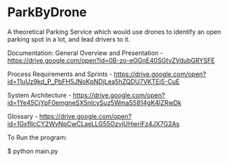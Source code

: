 # ParkByDrone
A theoretical Parking Service which would use drones to identify an open parking spot in a lot, and lead drivers to it.

Documentation:
General Overview and Presentation - https://drive.google.com/open?id=0B-zo-eOGnE40SGtvZVdubGRYSFE

Process Requirements and Sprints - https://drive.google.com/open?id=11uUz9kd_P_PbFH5JNoKpNDjLea5hZQDU7VKTEiS-CuE

System Architecture - https://drive.google.com/open?id=1Ye45CjYpF0emgneSX5nIcySuz5WmaS5814gK4IZRwDk

Glossary - https://drive.google.com/open?id=1GxflIcCY2WvNpCwCLaeLLG55OzvjUHwriFz4JX7G2As

To Run the program:

$ python main.py
